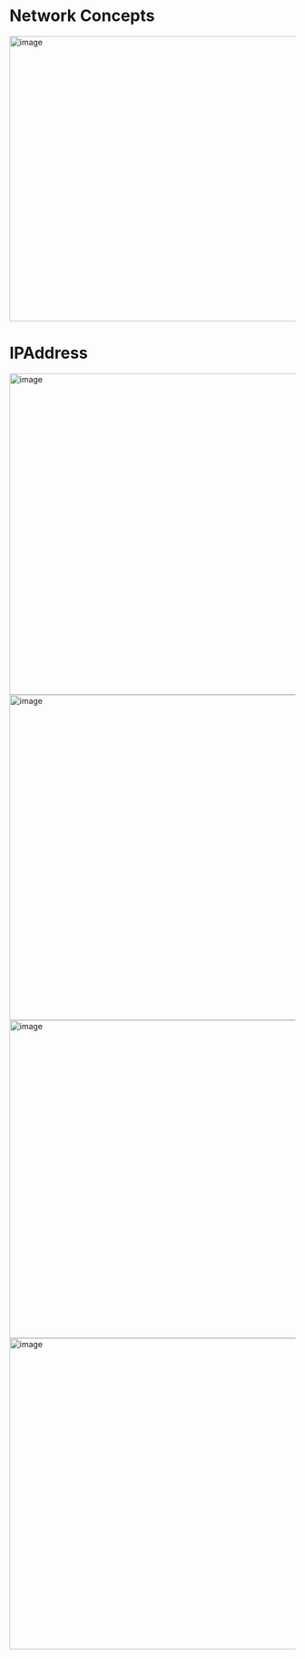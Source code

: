 # Network Concepts


<img width="875" height="502" alt="image" src="https://github.com/user-attachments/assets/707524c7-4401-40bd-b24a-62fc4c96573a" />


# IPAddress

<img width="1172" height="566" alt="image" src="https://github.com/user-attachments/assets/6a4a06a0-e75a-4f69-8427-2e5c0ead1d2a" />

<img width="985" height="573" alt="image" src="https://github.com/user-attachments/assets/7cf27dfa-89ed-4c45-bd3a-439ac59046e8" />

<img width="1178" height="560" alt="image" src="https://github.com/user-attachments/assets/e2ea95c3-9484-471f-8b0d-53405eefc81a" />



<img width="1125" height="548" alt="image" src="https://github.com/user-attachments/assets/dd7b7165-7bb6-431e-9657-73584ea0fedb" />
